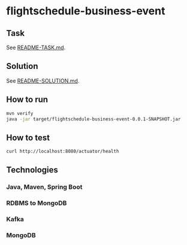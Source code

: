 # flightschedule-business-event

## Task
See [README-TASK.md](README-TASK.md).

## Solution
See [README-SOLUTION.md](README-SOLUTION.md).

## How to run
```bash
mvn verify
java -jar target/flightschedule-business-event-0.0.1-SNAPSHOT.jar
```

## How to test
```bash
curl http://localhost:8080/actuator/health
```

## Technologies

### Java, Maven, Spring Boot

### RDBMS to MongoDB

### Kafka

### MongoDB

